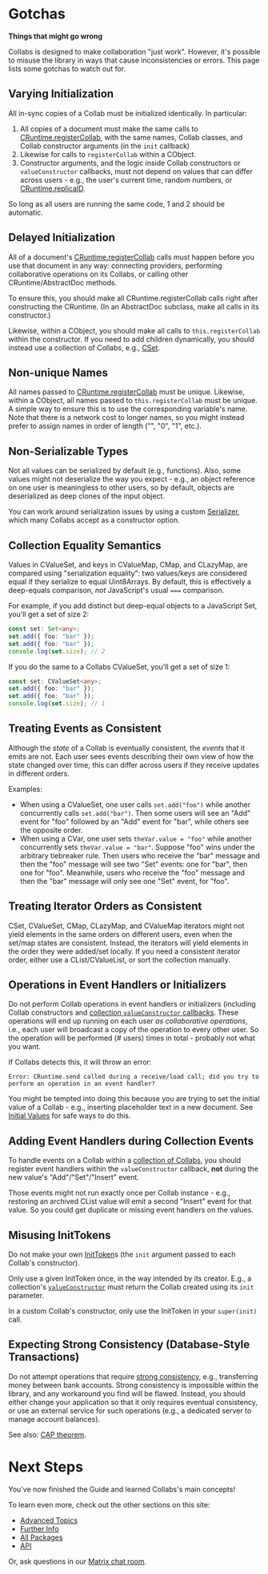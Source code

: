 # Gotchas

**Things that might go wrong**

Collabs is designed to make collaboration "just work". However, it's possible to misuse the library in ways that cause inconsistencies or errors. This page lists some gotchas to watch out for.

## Varying Initialization

All in-sync copies of a Collab must be initialized identically. In particular:

1. All copies of a document must make the same calls to [CRuntime.registerCollab](../api/collabs/classes/CRuntime.html#registerCollab), with the same names, Collab classes, and Collab constructor arguments (in the `init` callback)
2. Likewise for calls to `registerCollab` within a CObject.
3. Constructor arguments, and the logic inside Collab constructors or `valueConstructor` callbacks, must not depend on values that can differ across users - e.g., the user's current time, random numbers, or [CRuntime.replicaID](../api/collabs/classes/CRuntime.html#replicaID).

So long as all users are running the same code, 1 and 2 should be automatic.

<!-- > See [Versioning](TODO) for tips on how to migrate schemas over time. -->

## Delayed Initialization

All of a document's [CRuntime.registerCollab](../api/collabs/classes/CRuntime.html#registerCollab) calls must happen before you use that document in any way: connecting providers, performing collaborative operations on its Collabs, or calling other CRuntime/AbstractDoc methods.

To ensure this, you should make all CRuntime.registerCollab calls right after constructing the CRuntime. (In an AbstractDoc subclass, make all calls in its constructor.)

Likewise, within a CObject, you should make all calls to `this.registerCollab` within the constructor. If you need to add children dynamically, you should instead use a collection of Collabs, e.g., [CSet](../api/collabs/classes/CSet.html).

## Non-unique Names

All names passed to [CRuntime.registerCollab](../api/collabs/classes/CRuntime.html#registerCollab) must be unique. Likewise, within a CObject, all names passed to `this.registerCollab` must be unique. A simple way to ensure this is to use the corresponding variable's name. Note that there is a network cost to longer names, so you might instead prefer to assign names in order of length ("", "0", "1", etc.).

## Non-Serializable Types

Not all values can be serialized by default (e.g., functions). Also, some values might not deserialize the way you expect - e.g., an object reference on one user is meaningless to other users, so by default, objects are deserialized as deep clones of the input object.

You can work around serialization issues by using a custom [Serializer](../api/collabs/interfaces/Serializer.html), which many Collabs accept as a constructor option.

## Collection Equality Semantics

Values in CValueSet, and keys in CValueMap, CMap, and CLazyMap, are compared using "serialization equality": two values/keys are considered equal if they serialize to equal Uint8Arrays. By default, this is effectively a deep-equals comparison, _not_ JavaScript's usual `===` comparison.

For example, if you add distinct but deep-equal objects to a JavaScript Set, you'll get a set of size 2:

```ts
const set: Set<any>;
set.add({ foo: "bar" });
set.add({ foo: "bar" });
console.log(set.size); // 2
```

If you do the same to a Collabs CValueSet, you'll get a set of size 1:

```ts
const set: CValueSet<any>;
set.add({ foo: "bar" });
set.add({ foo: "bar" });
console.log(set.size); // 1
```

## Treating Events as Consistent

Although the _state_ of a Collab is eventually consistent, the _events_ that it emits are not. Each user sees events describing their own view of how the state changed over time; this can differ across users if they receive updates in different orders.

Examples:

- When using a CValueSet, one user calls `set.add("foo")` while another concurrently calls `set.add("bar")`. Then some users will see an "Add" event for "foo" followed by an "Add" event for "bar", while others see the opposite order.
- When using a CVar, one user sets `theVar.value = "foo"` while another concurrently sets `theVar.value = "bar"`. Suppose "foo" wins under the arbitrary tiebreaker rule. Then users who receive the "bar" message and then the "foo" message will see two "Set" events: one for "bar", then one for "foo". Meanwhile, users who receive the "foo" message and then the "bar" message will only see one "Set" event, for "foo".

## Treating Iterator Orders as Consistent

CSet, CValueSet, CMap, CLazyMap, and CValueMap iterators might not yield elements in the same orders on different users, even when the set/map states are consistent. Instead, the iterators will yield elements in the order they were added/set locally. If you need a consistent iterator order, either use a CList/CValueList, or sort the collection manually.

## Operations in Event Handlers or Initializers

Do not perform Collab operations in event handlers or initializers (including Collab constructors and [collection `valueConstructor` callbacks](./collections.html#valueconstructor). These operations will end up running on each user _as collaborative operations_, i.e., each user will broadcast a copy of the operation to every other user. So the operation will be performed (# users) times in total - probably not what you want.

If Collabs detects this, it will throw an error:

```
Error: CRuntime.send called during a receive/load call; did you try to perform an operation in an event handler?
```

You might be tempted into doing this because you are trying to set the initial value of a Collab - e.g., inserting placeholder text in a new document. See [Initial Values](../advanced/initial_values.html) for safe ways to do this.

## Adding Event Handlers during Collection Events

To handle events on a Collab within a [collection of Collabs](./collections.html), you should register event handlers within the `valueConstructor` callback, **not** during the new value's "Add"/"Set"/"Insert" event.

Those events might not run exactly once per Collab instance - e.g., restoring an archived CList value will emit a second "Insert" event for that value. So you could get duplicate or missing event handlers on the values.

## Misusing InitTokens

Do not make your own [InitToken](../api/collabs/classes/InitToken.html)s (the `init` argument passed to each Collab's constructor).

Only use a given InitToken once, in the way intended by its creator. E.g., a collection's [`valueConstructor`](./collections.html#valueconstructor) must return the Collab created using its `init` parameter.

In a custom Collab's constructor, only use the InitToken in your `super(init)` call.

## Expecting Strong Consistency (Database-Style Transactions)

Do not attempt operations that require [strong consistency](https://en.wikipedia.org/wiki/Strong_consistency), e.g., transferring money between bank accounts. Strong consistency is impossible within the library, and any workaround you find will be flawed. Instead, you should either change your application so that it only requires eventual consistency, or use an external service for such operations (e.g., a dedicated server to manage account balances).

See also: [CAP theorem](https://en.wikipedia.org/wiki/CAP_theorem).

# Next Steps

You've now finished the Guide and learned Collabs's main concepts!

To learn even more, check out the other sections on this site:

- [Advanced Topics](../advanced/)
- [Further Info](../further_info/)
- [All Packages](../packages.html)
- [API](../api/)

Or, ask questions in our [Matrix chat room](https://matrix.to/#/#collabs-library:matrix.org).
